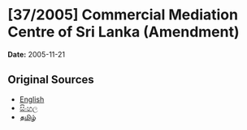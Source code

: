 # [37/2005] Commercial Mediation Centre of Sri Lanka (Amendment)

**Date:** 2005-11-21

## Original Sources

- [English](https://documents.gov.lk/view/acts/2005/11/37-2005_E.pdf)
- [සිංහල](https://documents.gov.lk/view/acts/2005/11/37-2005_S.pdf)
- [தமிழ்](https://documents.gov.lk/view/acts/2005/11/37-2005_T.pdf)
